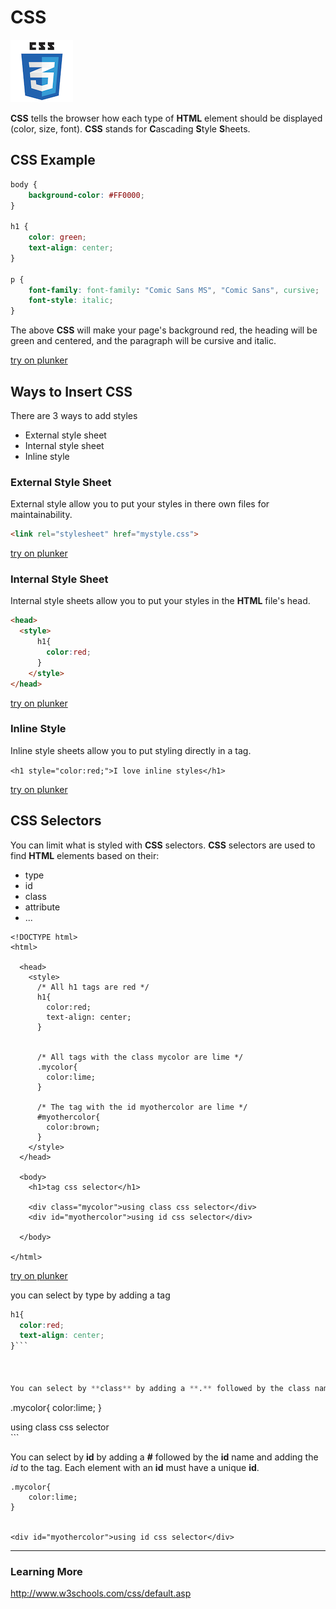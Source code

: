 # CSS

![CSS3 Logo](images/css3logo.png)

**CSS** tells the browser how each type of **HTML** element should be displayed (color, size, font).  **CSS** stands for **C**ascading **S**tyle **S**heets.



## CSS Example

```css
body {
    background-color: #FF0000;
}

h1 {
    color: green;
    text-align: center;
}

p {
    font-family: font-family: "Comic Sans MS", "Comic Sans", cursive;
    font-style: italic;
}
```
The above **CSS** will make your page's background red, the heading will be green and centered, and the paragraph will be cursive and italic.

[try on plunker](http://plnkr.co/edit/0mIhNvQ8fGF0VWvpgnNo?p=preview)







## Ways to Insert CSS
There are 3 ways to add styles
* External style sheet
* Internal style sheet
* Inline style


### External Style Sheet
External style allow you to put your styles in there own files for maintainability.

```html 
<link rel="stylesheet" href="mystyle.css">
```

[try on plunker](http://plnkr.co/edit/fen6KwOWV1ghucIlOomw?p=preview)




### Internal Style Sheet
Internal style sheets allow you to put your styles in the **HTML** file's head.

```html
<head>
  <style>
      h1{
        color:red;
      }
    </style>
</head>
```

[try on plunker](http://plnkr.co/edit/3YGGCJduQGetaxMQ4UmL?p=preview)





### Inline Style
Inline style sheets allow you to put styling directly in a tag.

```<h1 style="color:red;">I love inline styles</h1>```

[try on plunker](http://plnkr.co/edit/PpVdbdftjsRKVDq6K5gN?p=preview)



 

## CSS Selectors
You can limit what is styled with **CSS** selectors.  **CSS** selectors are used to find **HTML** elements based on their: 

* type
* id
* class
* attribute
* ...

```
<!DOCTYPE html>
<html>

  <head>
    <style>
      /* All h1 tags are red */
      h1{
        color:red;
        text-align: center;
      }
      
      
      /* All tags with the class mycolor are lime */
      .mycolor{
        color:lime;
      }
      
      /* The tag with the id myothercolor are lime */
      #myothercolor{
        color:brown;
      }
    </style>
  </head>

  <body>
    <h1>tag css selector</h1>
    
    <div class="mycolor">using class css selector</div>
    <div id="myothercolor">using id css selector</div>
    
  </body>

</html>

```


[try on plunker](http://plnkr.co/edit/nh2mZt43tMENWDXTeHRC?p=preview)



you can select by type by adding a tag
```css
h1{
  color:red;
  text-align: center;
}```



You can select by **class** by adding a **.** followed by the class name and adding the **class** to the tag.  Many elements on a page can have the same class.
```
.mycolor{
    color:lime;
}
    
<div class="mycolor">using class css selector</div>
```


You can select by **id** by adding a **#** followed by the **id** name and adding the *id* to the tag.  Each element with an **id** must have a unique **id**.
```
.mycolor{
    color:lime;
}
    

<div id="myothercolor">using id css selector</div>  
```
---
### Learning More
http://www.w3schools.com/css/default.asp